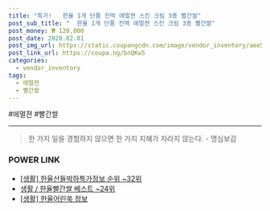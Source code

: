 ```yaml
--- 
title: "특가!   한율 1개 단품 진액 에멀젼 스킨 크림 3종 빨간쌀" 
post_sub_title: "  한율 1개 단품 진액 에멀젼 스킨 크림 3종 빨간쌀" 
post_money: ₩ 120,000 
post_date: 2020.02.01 
post_img_url: https://static.coupangcdn.com/image/vendor_inventory/aee5/9647b42fa19b82e3de5e835029e5d246de9917f80d786671a22180758688.jpg 
post_link_url: https://coupa.ng/bnQKw5 
categories: 
  - vendor_inventory 
tags: 
  - 에멀젼 
  - 빨간쌀 
--- 
```

  #에멀젼 #빨간쌀 
<hr> 

> 한 가지 일을 경험하지 않으면 한 가지 지혜가 자라지 않는다. - 명심보감 


### POWER LINK

* <a href="https://blog.naver.com/sakai111/221772040062" target="_blank"> [생활] 한율산들박하특가정보 순위 ~32위</a>
* <a href="https://blog.naver.com/santokki14/221792516133" target="_blank">생활 / 한율빨간쌀 베스트 ~24위</a>
* <a href="https://blog.naver.com/sakai111/221762799830" target="_blank"> [생활] 한율어린쑥 정보 </a>

